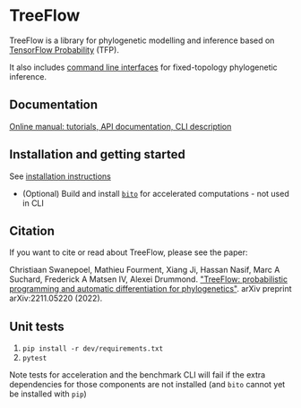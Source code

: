 # TreeFlow

TreeFlow is a library for phylogenetic modelling and inference based on [TensorFlow Probability](https://www.tensorflow.org/probability) (TFP).

It also includes [command line interfaces](https://treeflow.readthedocs.io/en/latest/cli.html) for fixed-topology phylogenetic inference.

## Documentation

[Online manual: tutorials, API documentation, CLI description](https://treeflow.readthedocs.io/en/latest/)

## Installation and getting started

See [installation instructions](https://treeflow.readthedocs.io/en/latest/installation.html)
* (Optional) Build and install [`bito`](https://github.com/phylovi/bito) for accelerated computations - not used in CLI

## Citation

If you want to cite or read about TreeFlow, please see the paper: 

Christiaan Swanepoel, Mathieu Fourment, Xiang Ji, Hassan Nasif, Marc A Suchard, Frederick A Matsen IV, Alexei Drummond. ["TreeFlow: probabilistic programming and automatic differentiation for phylogenetics"](https://arxiv.org/abs/2211.05220). arXiv preprint arXiv:2211.05220 (2022).

## Unit tests

1. `pip install -r dev/requirements.txt`
2. `pytest`

Note tests for acceleration and the benchmark CLI will fail if the extra dependencies for those components are not installed (and `bito` cannot yet be installed with `pip`)